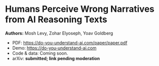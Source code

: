# Humans Perceive Wrong Narratives from AI Reasoning Texts

**Authors:** Mosh Levy, Zohar Elyoseph, Yoav Goldberg

- PDF: https://do-you-understand-ai.com/paper/paper.pdf
- Demo: https://do-you-understand-ai.com
- Code & data: Coming soon.
- arXiv: **submitted; link pending moderation**
